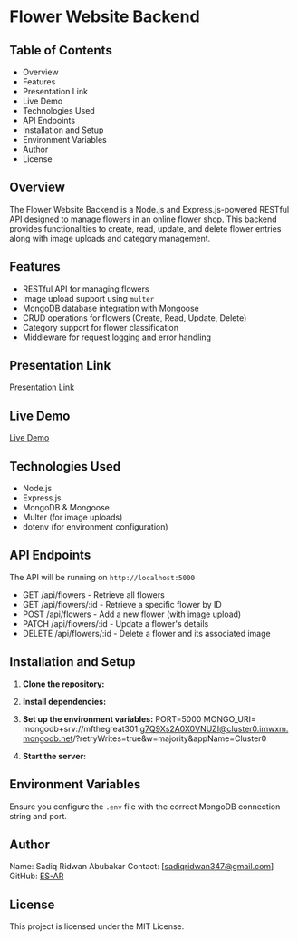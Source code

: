 # Flower Website Backend

## Table of Contents
- Overview
- Features
- Presentation Link
- Live Demo
- Technologies Used
- API Endpoints
- Installation and Setup
- Environment Variables
- Author
- License

## Overview
The Flower Website Backend is a Node.js and Express.js-powered RESTful API designed to manage flowers in an online flower shop. This backend provides functionalities to create, read, update, and delete flower entries along with image uploads and category management.

## Features
- RESTful API for managing flowers
- Image upload support using `multer`
- MongoDB database integration with Mongoose
- CRUD operations for flowers (Create, Read, Update, Delete)
- Category support for flower classification
- Middleware for request logging and error handling

## Presentation Link
[Presentation Link]()

## Live Demo
[Live Demo]()

## Technologies Used
- Node.js
- Express.js
- MongoDB & Mongoose
- Multer (for image uploads)
- dotenv (for environment configuration)

## API Endpoints
  The API will be running on `http://localhost:5000`
  
- GET /api/flowers - Retrieve all flowers
- GET /api/flowers/:id - Retrieve a specific flower by ID
- POST /api/flowers - Add a new flower (with image upload)
- PATCH /api/flowers/:id - Update a flower's details
- DELETE /api/flowers/:id - Delete a flower and its associated image

## Installation and Setup

1. **Clone the repository:**

2. **Install dependencies:**

3. **Set up the environment variables:**
   PORT=5000
   MONGO_URI= mongodb+srv://mfthegreat301:g7Q9Xs2A0X0VNUZI@cluster0.imwxm.mongodb.net/?retryWrites=true&w=majority&appName=Cluster0


4. **Start the server:**

## Environment Variables
Ensure you configure the `.env` file with the correct MongoDB connection string and port.

## Author 
  Name: Sadiq Ridwan Abubakar
  Contact: [sadiqridwan347@gmail.com]
  GitHub: [ES-AR](https://github.com/ES-AR)

## License
This project is licensed under the MIT License.

